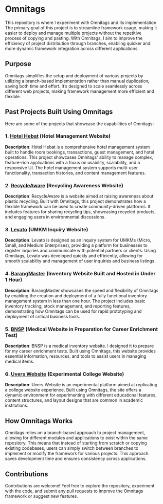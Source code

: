# Omnitags

This repository is where I experiment with Omnitags and its implementation. The primary goal of this project is to streamline framework usage, making it easier to deploy and manage multiple projects without the repetitive process of copying and pasting. With Omnitags, I aim to improve the efficiency of project distribution through branches, enabling quicker and more dynamic framework integration across different applications.

## Purpose

Omnitags simplifies the setup and deployment of various projects by utilizing a branch-based implementation rather than manual duplication, saving both time and effort. It’s designed to scale seamlessly across different web projects, making framework management more efficient and flexible.

## Past Projects Built Using Omnitags

Here are some of the projects that showcase the capabilities of Omnitags:

### 1. [Hotel Hebat](http://hotelkhenjy.com) (Hotel Management Website)
**Description**: Hotel Hebat is a comprehensive hotel management system built to handle room bookings, transactions, guest management, and hotel operations. This project showcases Omnitags' ability to manage complex, feature-rich applications with a focus on usability, scalability, and a responsive UI. The hotel management system supports multi-user functionality, transaction histories, and content management features.

### 2. [RecycleAware](http://hotelkhenjy.com/recycleaware) (Recycling Awareness Website)
**Description**: RecycleAware is a website aimed at raising awareness about plastic recycling. Built with Omnitags, this project demonstrates how a flexible framework can be used to create community-driven platforms. It includes features for sharing recycling tips, showcasing recycled products, and engaging users in environmental discussions.

### 3. [Levato](http://hotelkhenjy.com/levato) (UMKM Inquiry Website)
**Description**: Levato is designed as an inquiry system for UMKMs (Micro, Small, and Medium Enterprises), providing a platform for businesses to register inquiries and communicate with potential partners or clients. Using Omnitags, Levato was developed quickly and efficiently, allowing for smooth scalability and management of user inquiries and business listings.

### 4. [BarangMaster](http://hotelkhenjy.com/inventory) (Inventory Website Built and Hosted in Under 1 Hour)
**Description**: BarangMaster showcases the speed and flexibility of Omnitags by enabling the creation and deployment of a fully functional inventory management system in less than one hour. The project includes basic inventory tracking, stock management, and reporting features, demonstrating how Omnitags can be used for rapid prototyping and deployment of critical business tools.

### 5. [BNSP](http://hotelkhenjy.com/bnsp) (Medical Website in Preparation for Career Enrichment Test)
**Description**: BNSP is a medical inventory website. I designed it to prepare for my career enrichment tests. Built using Omnitags, this website provides essential information, resources, and tools to assist users in managing medical items.

### 6. [Uvers Website](http://hotelkhenjy.com/uvers_tpl) (Experimental College Website)
**Description**: Uvers Website is an experimental platform aimed at replicating a college website experience. Built using Omnitags, the site offers a dynamic environment for experimenting with different educational features, content structures, and layout designs that are common in academic institutions.


## How Omnitags Works

Omnitags relies on a branch-based approach to project management, allowing for different modules and applications to exist within the same repository. This means that instead of starting from scratch or copying existing codebases, users can simply switch between branches to implement or modify the framework for various projects. This approach saves development time and ensures consistency across applications.

## Contributions

Contributions are welcome! Feel free to explore the repository, experiment with the code, and submit any pull requests to improve the Omnitags framework or suggest new features.
